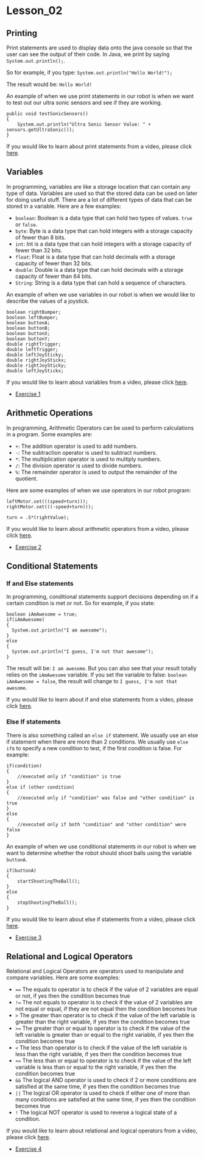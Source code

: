 # Lesson_02 #

## Printing ##
Print statements are used to display data onto the java console so that the user can see the output of their code. In Java, we print by saying ```System.out.println();```.

So for example, if you type:
```System.out.println("Hello World!");```

The result would be:
```Hello World!```


An example of when we use print statements in our robot is when we want to test out our ultra sonic sensors and see if they are working.
```
public void testSonicSensors()
{
	System.out.println("Ultra Sonic Sensor Value: " + sensors.getUltraSonic());
}
```
If you would like to learn about print statements from a video, please click [here](https://www.youtube.com/watch?v=l7cf4mT0htE).

## Variables ##
In programming, variables are like a storage location that can contain any type of data. Variables are used so that the stored data can be used on later for doing useful stuff. There are a lot of different types of data that can be stored in a variable. Here are a few examples: 
* ```boolean```: Boolean is a data type that can hold two types of values. ```true``` or ```false```.
* ```byte```: Byte is a data type that can hold integers with a storage capacity of fewer than 8 bits.
* ```int```: Int is a data type that can hold integers with a storage capacity of fewer than 32 bits.
* ```float```: Float is a data type that can hold decimals with a storage capacity of fewer than 32 bits.
* ```double```: Double is a data type that can hold decimals with a storage capacity of fewer than 64 bits.
* ```String```: String is a data type that can hold a sequence of characters.

An example of when we use variables in our robot is when we would like to describe the values of a joystick.
```
boolean rightBumper;
boolean leftBumper;
boolean buttonA;
boolean buttonB;
boolean buttonX;
boolean buttonY;
double rightTrigger;
double leftTrigger;	
double leftJoySticky;
double rightJoyStickx;
double rightJoySticky;
double leftJoyStickx;
```

If you would like to learn about variables from a video, please click [here](https://youtu.be/XX77ZI9E0IE).

* [Exercise 1](https://github.com/MillenniumFalcons/2020-Offseason-Programming/blob/master/Lesson_02/ExerciseOne.java)

## Arithmetic Operations ##
In programming, Arithmetic Operators can be used to perform calculations in a program. Some examples are:
* ```+```: The addition operator is used to add numbers.
* ```-```: The subtraction operator is used to subtract numbers.
* ```*```: The multiplication operator is used to multiply numbers.
* ```/```: The division operator is used to divide numbers.
* ```%```: The remainder operator is used to output the remainder of the quotient.

Here are some examples of when we use operators in our robot program:
```
leftMotor.set(((speed+turn)));
rightMotor.set(((-speed+turn)));
```

```
turn = .5*(rightValue);
```

If you would like to learn about arithmetic operators from a video, please click [here](https://youtu.be/RmFbY14OvdA).

* [Exercise 2](https://github.com/MillenniumFalcons/2020-Offseason-Programming/blob/master/Lesson_02/ExerciseTwo.java)


## Conditional Statements ##
### If and Else statements ###
In programming, conditional statements support decisions depending on if a certain condition is met or not. So for example, if you state:
```
boolean iAmAwesome = true;
if(iAmAwesome)
{
  System.out.println("I am awesome");
}
else
{
  System.out.println("I guess, I'm not that awesome");
}
```
The result will be: ```I am awesome```. But you can also see that your result totally relies on the ```iAmAwesome``` variable. If you set the variable to false: ```boolean iAmAwesome = false```, the result will change to ```I guess, I'm not that awesome```.

If you would like to learn about if and else statements from a video, please click [here](https://youtu.be/iMeaovDbgkQ).
### Else If statements ###
There is also something called an ```else if``` statement. We usually use an else if statement when there are more than 2 conditions. We usually use ```else if```s to specify a new condition to test, if the first condition is false. For example: 
```
if(condition)
{
    //executed only if "condition" is true
}
else if (other condition)
{
    //executed only if "condition" was false and "other condition" is true
}
else
{
    //executed only if both "condition" and "other condition" were false
}
```

An example of when we use conditional statements in our robot is when we want to determine whether the robot should shoot balls using the variable ```buttonA```.
```
if(buttonA)
{
	startShootingTheBall();
}
else
{
	stopShootingTheBall();
}
```

If you would like to learn about else if statements from a video, please click [here](https://youtu.be/C0YRYVn_BeI).

* [Exercise 3](https://github.com/MillenniumFalcons/2020-Offseason-Programming/blob/master/Lesson_02/ExerciseThree.java)


## Relational and Logical Operators ##
Relational and Logical Operators are operators used to manipulate and compare variables. Here are some examples: 
* ```==``` The equals to operator is to check if the value of 2 variables are equal or not, if yes then the condition becomes true
* ```!=``` The not equals to operator is to check if the value of 2 variables are not equal or equal, if they are not equal then the condition becomes true
* ```>``` The greater than operator is to check if the value of the left variable is greater than the right variable, if yes then the condition becomes true
* ```>=``` The greater than or equal to operator is to check if the value of the left variable is greater than or equal to the right variable, if yes then the condition becomes true
* ```<``` The less than operator is to check if the value of the left variable is less than the right variable, if yes then the condition becomes true
* ```<=``` The less than or equal to operator is to check if the value of the left variable is less than or equal to the right variable, if yes then the condition becomes true
* ```&&``` The logical AND operator is used to check if 2 or more conditions are satisfied at the same time, if yes then the condition becomes true
* ```||``` The logical OR operator is used to check if either one of more than many conditions are satisfied at the same time, if yes then the condition becomes true
* ```!``` The logical NOT  operator is used to reverse a logical state of a condition.

If you would like to learn about relational and logical operators from a video, please click [here](https://youtu.be/W-JvzG_prfg).

* [Exercise 4](https://github.com/MillenniumFalcons/2020-Offseason-Programming/blob/master/Lesson_02/ExerciseFour.java)

